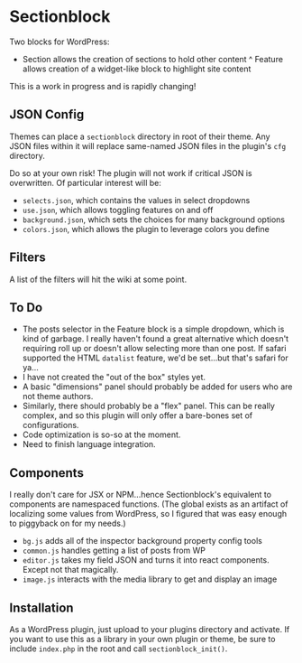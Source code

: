 # Sectionblock
Two blocks for WordPress:

* Section allows the creation of sections to hold other content
^ Feature allows creation of a widget-like block to highlight site content

This is a work in progress and is rapidly changing!

## JSON Config
Themes can place a `sectionblock` directory in root of their theme. Any JSON files within it will 
replace same-named JSON files in the plugin's `cfg` directory.

Do so at your own risk! The plugin will not work if critical JSON is overwritten. 
Of particular interest will be:

* `selects.json`, which contains the values in select dropdowns
* `use.json`, which allows toggling features on and off
* `background.json`, which sets the choices for many background options
* `colors.json`, which allows the plugin to leverage colors you define

## Filters
A list of the filters will hit the wiki at some point.

## To Do
* The posts selector in the Feature block is a simple dropdown, which is kind of garbage. 
I really haven't found a great alternative which doesn't requiring roll up or doesn't 
allow selecting more than one post. If safari supported the HTML `datalist` feature, 
we'd be set...but that's safari for ya...
* I have not created the "out of the box" styles yet.
* A basic "dimensions" panel should probably be added for users who are not theme authors.
* Similarly, there should probably be a "flex" panel. This can be really complex, and so this
plugin will only offer a bare-bones set of configurations.
* Code optimization is so-so at the moment.
* Need to finish language integration.

## Components
I really don't care for JSX or NPM...hence Sectionblock's equivalent to components  are namespaced 
functions. (The global exists as an artifact of localizing some values from WordPress, so I 
figured that was easy enough to piggyback on for my needs.)

* `bg.js` adds all of the inspector background property config tools
* `common.js` handles getting a list of posts from WP
* `editor.js` takes my field JSON and turns it into react components. Except not that magically.
* `image.js` interacts with the media library to get and display an image

## Installation
As a WordPress plugin, just upload to your plugins directory and activate. If you want to use this as 
a library in your own plugin or theme, be sure to include `index.php` in the root and call 
`sectionblock_init()`.